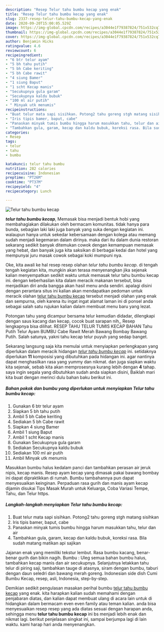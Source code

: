 ```yaml
---
description: "Resep Telur tahu bumbu kecap yang enak"
title: "Resep Telur tahu bumbu kecap yang enak"
slug: 2337-resep-telur-tahu-bumbu-kecap-yang-enak
date: 2020-09-20T15:00:05.529Z
image: https://img-global.cpcdn.com/recipes/a3044e1f79387824/751x532cq70/telur-tahu-bumbu-kecap-foto-resep-utama.jpg
thumbnail: https://img-global.cpcdn.com/recipes/a3044e1f79387824/751x532cq70/telur-tahu-bumbu-kecap-foto-resep-utama.jpg
cover: https://img-global.cpcdn.com/recipes/a3044e1f79387824/751x532cq70/telur-tahu-bumbu-kecap-foto-resep-utama.jpg
author: Benjamin Hicks
ratingvalue: 4.6
reviewcount: 6
recipeingredient:
- "6 btr telur ayam"
- "5 bh tahu putih"
- "5 bh Cabe keriting"
- "5 bh Cabe rawit"
- "4 siung Bamer"
- "1 siung Baput"
- "1 scht Kecap manis"
- "Secukupnya gula garam"
- "Secukupnya kaldu bubuk"
- "100 ml air putih"
- " Minyak utk menumis"
recipeinstructions:
- "Buat telur mata sapi sisihkan. Potong2 tahu goreng stgh matang sisihkan"
- "Iris tipis bamer, baput, cabe"
- "Panaskan minyak tumis bumbu hingga harum masukkan tahu, telur dan air"
- "Tambahkan gula, garam, kecap dan kaldu bubuk, koreksi rasa. Bila sudah matang matikan api sajikan"
categories:
- Resep
tags:
- telur
- tahu
- bumbu

katakunci: telur tahu bumbu 
nutrition: 282 calories
recipecuisine: Indonesian
preptime: "PT26M"
cooktime: "PT37M"
recipeyield: "4"
recipecategory: Lunch

---
```



![Telur tahu bumbu kecap](https://img-global.cpcdn.com/recipes/a3044e1f79387824/751x532cq70/telur-tahu-bumbu-kecap-foto-resep-utama.jpg)

<b><i>telur tahu bumbu kecap</i></b>, Memasak bisa menjadi bentuk hobi yang membahagiakan dilakukan oleh bermacam komunitas. tidak hanya para bunda, sebagian laki laki juga banyak yang suka dengan kegiatan ini. walaupun hanya untuk sekedar kebersamaan dengan kolega atau memang sudah menjadi kegemaran dalam dirinya. maka dari itu dalam dunia restoran sekarang sedikit banyak ditemukan cowok dengan kemampuan memasak yang hebat, dan banyak juga kita saksikan di berbagai kedai dan hotel yang mempunyai juru masak cowok sebagai koki mumpuni nya.

Oke, kita awali ke hal resep resep olahan <i>telur tahu bumbu kecap</i>. di tengah tengah kegiatan kita, mungkin akan terasa menyenangkan jika sejenak kalian menyempatkan sedikit waktu untuk memasak telur tahu bumbu kecap ini. dengan keberhasilan kita dalam meracik makanan tersebut, bisa menjadikan diri anda bangga akan hasil menu anda sendiri. apalagi disini dengan perantara situs ini kalian akan mendapatkan pedoman untuk meracik olahan <u>telur tahu bumbu kecap</u> tersebut menjadi olahan yang enak dan sempurna, oleh karena itu ingat ingat alamat laman ini di ponsel anda sebagai salah satu rujukan kalian dalam membuat menu baru yang lezat.

Potongan tahu yang dicampur bersama telur kemudian didadar, dilengkapi dengan saus kacang dan kecap, cocok buat sarapan nih,, Resep lengkapnya bisa dilihat. RESEP TAHU TELUR TUMIS KECAP BAHAN Tahu Putih Telur Ayam BUMBU Cabe Rawit Merah Bawang Bombay Bawang Putih. Salah satunya, yakni tahu kecap telur puyuh yang sedap banget.


Sekarang langsung saja kita memulai untuk menyiapkan perlengkapan yang diperlukan dalam meracik hidangan <u><i>telur tahu bumbu kecap</i></u> ini. setidaknya diperlukan <b>11</b> komposisi yang dibutuhkan pada hidangan ini. agar nantinya dapat menghasilkan rasa yang yummy dan nikmat. dan juga siapkan waktu kita sejenak, sebab kita akan memprosesnya kurang lebih dengan <b>4</b> tahap. saya ingin segala yang dibutuhkan sudah anda siapkan disini, Baiklah mari kita buat dengan merinci dulu bahan baku berikut ini.

<!--inarticleads1-->

##### Bahan pokok dan bumbu yang diperlukan untuk menyiapkan Telur tahu bumbu kecap:

1. Gunakan 6 btr telur ayam
1. Siapkan 5 bh tahu putih
1. Ambil 5 bh Cabe keriting
1. Sediakan 5 bh Cabe rawit
1. Siapkan 4 siung Bamer
1. Ambil 1 siung Baput
1. Ambil 1 scht Kecap manis
1. Gunakan Secukupnya gula garam
1. Sediakan Secukupnya kaldu bubuk
1. Sediakan 100 ml air putih
1. Ambil  Minyak utk menumis


Masukkan bumbu halus kedalam panci dan tambahkan perasan air jeruk nipis, kecap manis. Resep ayam kecap yang dimasak pakai bawang bombay ini dapat dipraktikkan di rumah. Bumbu tambahannya pun dapat menyesuaikan keinginan. Perpaduan rasa gurih dan manis ayam kecap dijamin disukai Tips Masak Murah untuk Keluarga, Coba Variasi Tempe, Tahu, dan Telur https. 

<!--inarticleads2-->

##### Langkah-langkah menyiapkan Telur tahu bumbu kecap:

1. Buat telur mata sapi sisihkan. Potong2 tahu goreng stgh matang sisihkan
1. Iris tipis bamer, baput, cabe
1. Panaskan minyak tumis bumbu hingga harum masukkan tahu, telur dan air
1. Tambahkan gula, garam, kecap dan kaldu bubuk, koreksi rasa. Bila sudah matang matikan api sajikan


Jajanan enak yang memiliki tekstur lembut. Rasa bumbu kacang, benar-benar gurih dan bikin nagih. Bumbu : Uleg semua bahan bumbu halus, tambahkan kecap manis dan air secukupnya. Selanjutnya letakkan tahu telur di piring saji, tambahkan tauge di atasnya, siram dengan bumbu, taburi dengan daun seledri dan bawang merah goreng. Indonesian side dish Cumi Bumbu Kecap, resep, asli, Indonesia, step-by-step. 

Demikian sedikit pengulasan masakan perihal bumbu <u>telur tahu bumbu kecap</u> yang enak. kita harapkan kalian sudah memahami dengan penjabaran diatas, dan kalian dapat membuat ulang di acara lain untuk di hidangkan dalam bermacam even even family atau teman kalian. anda bisa menyesuaikan resep resep yang ada diatas sesuai dengan harapan anda, sehingga menu <b>telur tahu bumbu kecap</b> ini bs menjadi lebih enak dan nikmat lagi. berikut penjelasan singkat ini, sampai berjumpa lagi di lain waktu. kami harap hari anda menyenangkan.
